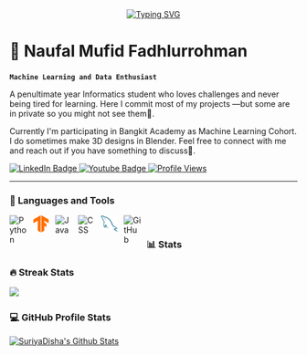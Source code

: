 <div id="greeting" align="center">
<a href="https://git.io/typing-svg"><img src="https://readme-typing-svg.demolab.com?font=Geologica&weight=500&size=25&duration=4000&pause=300&color=ABABAB&center=true&vCenter=true&width=550&lines=hi+there!;i'm+Naufal.;machine learning+and+data+enthusiast." alt="Typing SVG" /></a>
</div>

# 📌 Naufal Mufid Fadhlurrohman

**`Machine Learning and Data Enthusiast`**

A penultimate year Informatics student who loves challenges and never being tired for learning. Here I commit most of my projects —but some are in private so you might not see them🤫.

Currently I'm participating in Bangkit Academy as Machine Learning Cohort. I do sometimes make 3D designs in Blender. Feel free to connect with me and reach out if you have something to discuss💬.

<div id="badges" align="left">
  <a href="https://www.linkedin.com/in/naufalmufidf/">
    <img src="https://img.shields.io/badge/LinkedIn-blue?style=for-the-badge&logo=linkedin&logoColor=white" alt="LinkedIn Badge">
  </a>
  <a href="https://www.youtube.com/@naufalmufidfadhlurrohman4716">
    <img src="https://img.shields.io/badge/YouTube-red?style=for-the-badge&logo=youtube&logoColor=white" alt="Youtube Badge">
  </a>
  <a href="#"><img src="https://komarev.com/ghpvc/?username=naufalmufidf&style=for-the-badge&color=red" alt="Profile Views"></a>
</div>


---

### 🧰 Languages and Tools

<img align="left" alt="Python" width="30px" style="padding-right:10px;" src="https://cdn.jsdelivr.net/gh/devicons/devicon/icons/python/python-plain.svg" />
<img align="left" alt="Tensorflow" width="30px" style="padding-right:10px;" src="https://github.com/devicons/devicon/blob/v2.15.1/icons/tensorflow/tensorflow-original.svg" />
<img align="left" alt="Java" width="30px" style="padding-right:10px;" src="https://cdn.jsdelivr.net/gh/devicons/devicon/icons/java/java-original.svg"/>
<img align="left" alt="CSS" width="30px" style="padding-right:10px;" src="https://cdn.jsdelivr.net/gh/devicons/devicon/icons/css3/css3-plain.svg" />
<img align="left" alt="SQL" width="30px" style="padding-right:10px;" src="https://github.com/devicons/devicon/blob/v2.15.1/icons/mysql/mysql-original.svg">
<img align="left" alt="GitHub" width="30px" style="padding-right:10px;" src="https://cdn.jsdelivr.net/gh/devicons/devicon/icons/github/github-original.svg" />
<br />


 <!-- Github Activities -->
### 📊 Stats
 <h3>🔥 Streak Stats</h3>
 <a href="https://github.com/DenverCoder1/github-readme-streak-stats">
     <p>
         <img src="https://streak-stats.demolab.com?user=naufalmufidf&theme=monokai-metallian&mode=weekly&fire=DD2727">
     </p>
 </a>
 
 <h3>💻 GitHub Profile Stats</h3>
 <a href="https://github.com/anuraghazra/github-readme-stats">
     <img alt="SuriyaDisha's Github Stats" src="https://denvercoder1-github-readme-stats.vercel.app/api/?username=SuriyaTasmimDisha&show_icons=true&include_all_commits=true&count_private=true&theme=react&hide_border=true&bg_color=1F222E&title_color=F85D7F&icon_color=F8D866" height="192px">
 </a>
